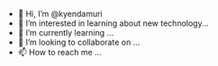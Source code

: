 - 👋 Hi, I’m @kyendamuri
- 👀 I’m interested in learning about new technology...
- 🌱 I’m currently learning ...
- 💞️ I’m looking to collaborate on ...
- 📫 How to reach me ...

<!---
kyendamuri/kyendamuri is a ✨ special ✨ repository because its `README.md` (this file) appears on your GitHub profile.
You can click the Preview link to take a look at your changes.
--->
